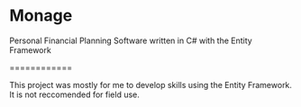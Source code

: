 Monage
======

Personal Financial Planning Software written in C# with the Entity Framework

============

This project was mostly for me to develop skills using the Entity Framework. It is not reccomended for field use.

